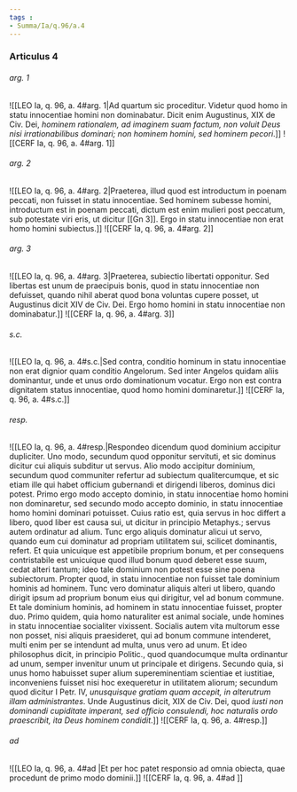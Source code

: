 ```yaml
---
tags : 
- Summa/Ia/q.96/a.4
---
```


### Articulus 4

###### arg. 1
![[LEO Ia, q. 96, a. 4#arg. 1|Ad quartum sic proceditur. Videtur quod homo in statu innocentiae homini non dominabatur. Dicit enim Augustinus, XIX de Civ. Dei, *hominem rationalem, ad imaginem suam factum, non voluit Deus nisi irrationabilibus dominari; non hominem homini, sed hominem pecori*.]]
![[CERF Ia, q. 96, a. 4#arg. 1]]

###### arg. 2
![[LEO Ia, q. 96, a. 4#arg. 2|Praeterea, illud quod est introductum in poenam peccati, non fuisset in statu innocentiae. Sed hominem subesse homini, introductum est in poenam peccati, dictum est enim mulieri post peccatum, sub potestate viri eris, ut dicitur [[Gn 3]]. Ergo in statu innocentiae non erat homo homini subiectus.]]
![[CERF Ia, q. 96, a. 4#arg. 2]]

###### arg. 3
![[LEO Ia, q. 96, a. 4#arg. 3|Praeterea, subiectio libertati opponitur. Sed libertas est unum de praecipuis bonis, quod in statu innocentiae non defuisset, quando nihil aberat quod bona voluntas cupere posset, ut Augustinus dicit XIV de Civ. Dei. Ergo homo homini in statu innocentiae non dominabatur.]]
![[CERF Ia, q. 96, a. 4#arg. 3]]

###### s.c.
![[LEO Ia, q. 96, a. 4#s.c.|Sed contra, conditio hominum in statu innocentiae non erat dignior quam conditio Angelorum. Sed inter Angelos quidam aliis dominantur, unde et unus ordo dominationum vocatur. Ergo non est contra dignitatem status innocentiae, quod homo homini dominaretur.]]
![[CERF Ia, q. 96, a. 4#s.c.]]

###### resp.
![[LEO Ia, q. 96, a. 4#resp.|Respondeo dicendum quod dominium accipitur dupliciter. Uno modo, secundum quod opponitur servituti, et sic dominus dicitur cui aliquis subditur ut servus. Alio modo accipitur dominium, secundum quod communiter refertur ad subiectum qualitercumque, et sic etiam ille qui habet officium gubernandi et dirigendi liberos, dominus dici potest. Primo ergo modo accepto dominio, in statu innocentiae homo homini non dominaretur, sed secundo modo accepto dominio, in statu innocentiae homo homini dominari potuisset. Cuius ratio est, quia servus in hoc differt a libero, quod liber est causa sui, ut dicitur in principio Metaphys.; servus autem ordinatur ad alium. Tunc ergo aliquis dominatur alicui ut servo, quando eum cui dominatur ad propriam utilitatem sui, scilicet dominantis, refert. Et quia unicuique est appetibile proprium bonum, et per consequens contristabile est unicuique quod illud bonum quod deberet esse suum, cedat alteri tantum; ideo tale dominium non potest esse sine poena subiectorum. Propter quod, in statu innocentiae non fuisset tale dominium hominis ad hominem. Tunc vero dominatur aliquis alteri ut libero, quando dirigit ipsum ad proprium bonum eius qui dirigitur, vel ad bonum commune. Et tale dominium hominis, ad hominem in statu innocentiae fuisset, propter duo. Primo quidem, quia homo naturaliter est animal sociale, unde homines in statu innocentiae socialiter vixissent. Socialis autem vita multorum esse non posset, nisi aliquis praesideret, qui ad bonum commune intenderet, multi enim per se intendunt ad multa, unus vero ad unum. Et ideo philosophus dicit, in principio Politic., quod quandocumque multa ordinantur ad unum, semper invenitur unum ut principale et dirigens. Secundo quia, si unus homo habuisset super alium supereminentiam scientiae et iustitiae, inconveniens fuisset nisi hoc exequeretur in utilitatem aliorum; secundum quod dicitur I Petr. IV, *unusquisque gratiam quam accepit, in alterutrum illam administrantes*. Unde Augustinus dicit, XIX de Civ. Dei, quod *iusti non dominandi cupiditate imperant, sed officio consulendi, hoc naturalis ordo praescribit, ita Deus hominem condidit*.]]
![[CERF Ia, q. 96, a. 4#resp.]]

###### ad 
![[LEO Ia, q. 96, a. 4#ad |Et per hoc patet responsio ad omnia obiecta, quae procedunt de primo modo dominii.]]
![[CERF Ia, q. 96, a. 4#ad ]]

